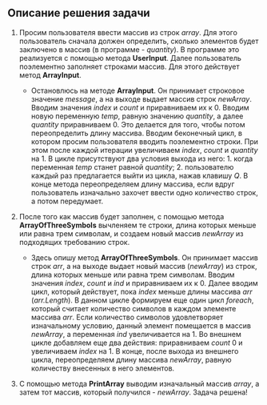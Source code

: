 ## Описание решения задачи

1. Просим пользователя ввести массив из строк _array_. Для этого пользователь сначала должен определить, сколько элементов будет заключено в массив (в программе - _quantity_). В программе это реализуется с помощью метода **UserInput**. Далее пользователь поэлементно заполняет строками массив. Для этого действует метод __ArrayInput__.
    + Остановлюсь на методе __ArrayInput__.
    Он принимает строковое значение _message_, а на выходе выдает массив строк _newArray_. Вводим значения _index_ и _count_ и приравниваем их к 0. Вводим новую переменную _temp_, равную значению _quantity_, а далее _quantity_ приравниваем 0. Это делается для того, чтобы потом переопределить длину массива. Вводим беконечный цикл, в котором просим пользователя вводить поэлементно строки. При этом после каждой итерации увеличиваем _index_, _count_ и _quantity_ на 1. В цикле присутствуют два условия выхода из него: 1. когда переменная _temp_ станет равной _quantity_; 2. пользователю каждый раз предлагается выйти из цикла, нажав клавишу _Q_. В конце метода переопределяем длину массива, если вдруг пользователь изначально захочет ввести одно количество строк, а потом передумает.

2. После того как массив будет заполнен, с помощью метода __ArrayOfThreeSymbols__ вычленяем те строки, длина которых меньше или равна трем символам, и создаем новый массив _newArray_ из подходящих требованию строк.
    + Здесь опишу метод __ArrayOfThreeSymbols__.
    Он принимает массив строк _arr_, а на выходе выдает новый массив (_newArray_) из строк, длина которых меньше или равна трем символам. Вводим значения _index_, _count_ и _ind_ и приравниваем их к 0. Далее вводим цикл, который действует, пока _index_ меньше длины массива _arr_ (_arr.Length_). В данном цикле формируем еще один цикл _foreach_, который считает количество символов в каждом элементе массива _arr_. Если количество символов удовлетворяет изначальному условию, данный элемент помещается в массив _newArray_, а переменная _ind_ увеличивается на 1. Во внешнем цикле добавляем еще два действия: приравниваем _count_ 0 и увеличиваем _index_ на 1. В конце, после выхода из внешнего цикла, переопределяем длину массива _newArray_, равную количеству внесенных в него элементов.

3. С помощью метода __PrintArray__ выводим изначальный массив _array_, а затем тот массив, который получился - _newArray_. Задача решена! 